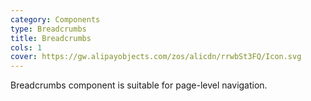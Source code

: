 ```yaml
---
category: Components
type: Breadcrumbs
title: Breadcrumbs
cols: 1
cover: https://gw.alipayobjects.com/zos/alicdn/rrwbSt3FQ/Icon.svg
---
```


Breadcrumbs component is suitable for page-level navigation.
